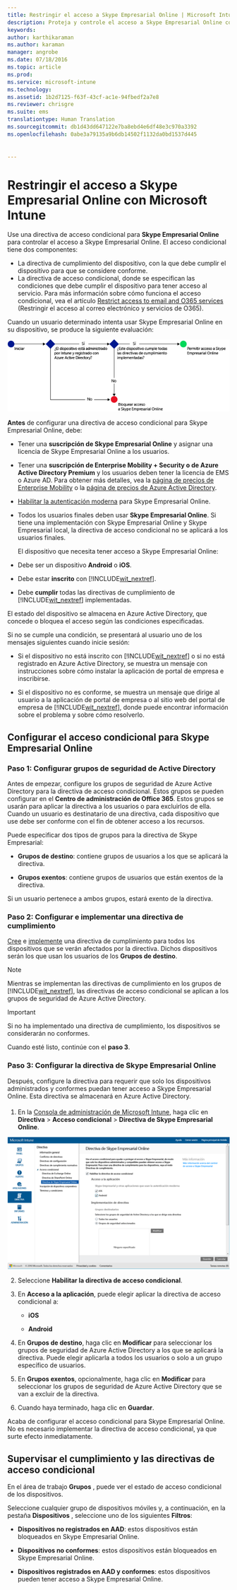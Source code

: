 ```yaml
---
title: Restringir el acceso a Skype Empresarial Online | Microsoft Intune
description: Proteja y controle el acceso a Skype Empresarial Online con el acceso condicional.
keywords: 
author: karthikaraman
ms.author: karaman
manager: angrobe
ms.date: 07/18/2016
ms.topic: article
ms.prod: 
ms.service: microsoft-intune
ms.technology: 
ms.assetid: 1b2d7125-f63f-43cf-ac1e-94fbedf2a7e8
ms.reviewer: chrisgre
ms.suite: ems
translationtype: Human Translation
ms.sourcegitcommit: db1d43dd647122e7ba8ebd4e6df48e3c970a3392
ms.openlocfilehash: 0abe3a79135a9b6db14502f1132da0bd1537d445


---
```


# Restringir el acceso a Skype Empresarial Online con Microsoft Intune
Use una directiva de acceso condicional para  **Skype Empresarial Online** para controlar el acceso a Skype Empresarial Online.
El acceso condicional tiene dos componentes:
- La directiva de cumplimiento del dispositivo, con la que debe cumplir el dispositivo para que se considere conforme.
- La directiva de acceso condicional, donde se especifican las condiciones que debe cumplir el dispositivo para tener acceso al servicio.
Para más información sobre cómo funciona el acceso condicional, vea el artículo [Restrict access to email and O365 services](restrict-access-to-email-and-o365-services-with-microsoft-intune.md) (Restringir el acceso al correo electrónico y servicios de O365).

Cuando un usuario determinado intenta usar Skype Empresarial Online en su dispositivo, se produce la siguiente evaluación:

![Diagrama que muestra los puntos de decisión que se usan para determinar si un dispositivo puede tener acceso a Skype Empresarial Online o si se bloquea](../media/ConditionalAccess_SkypeforBusiness.png)

**Antes** de configurar una directiva de acceso condicional para Skype Empresarial Online, debe:
- Tener una **suscripción de Skype Empresarial Online** y asignar una licencia de Skype Empresarial Online a los usuarios.
- Tener una **suscripción de Enterprise Mobility + Security o de Azure Active Directory Premium** y los usuarios deben tener la licencia de EMS o Azure AD. Para obtener más detalles, vea la [página de precios de Enterprise Mobility](https://www.microsoft.com/en-us/cloud-platform/enterprise-mobility-pricing) o la [página de precios de Azure Active Directory](https://azure.microsoft.com/en-us/pricing/details/active-directory/). 

-   [Habilitar la autenticación moderna](https://docs.microsoft.com/en-us/intune/deploy-use/restrict-access-to-skype-for-business-online-with-microsoft-intune) para Skype Empresarial Online.
-  Todos los usuarios finales deben usar **Skype Empresarial Online**. Si tiene una implementación con Skype Empresarial Online y Skype Empresarial local, la directiva de acceso condicional no se aplicará a los usuarios finales.

    El dispositivo que necesita tener acceso a Skype Empresarial Online:

-   Debe ser un dispositivo **Android** o **iOS**.

-   Debe estar **inscrito** con [!INCLUDE[wit_nextref](../includes/wit_nextref_md.md)].

-   Debe **cumplir** todas las directivas de cumplimiento de [!INCLUDE[wit_nextref](../includes/wit_nextref_md.md)] implementadas.


El estado del dispositivo se almacena en Azure Active Directory, que concede o bloquea el acceso según las condiciones especificadas.

Si no se cumple una condición, se presentará al usuario uno de los mensajes siguientes cuando inicie sesión:

-   Si el dispositivo no está inscrito con [!INCLUDE[wit_nextref](../includes/wit_nextref_md.md)] o si no está registrado en Azure Active Directory, se muestra un mensaje con instrucciones sobre cómo instalar la aplicación de portal de empresa e inscribirse.

-   Si el dispositivo no es conforme, se muestra un mensaje que dirige al usuario a la aplicación de portal de empresa o al sitio web del portal de empresa de [!INCLUDE[wit_nextref](../includes/wit_nextref_md.md)], donde puede encontrar información sobre el problema y sobre cómo resolverlo.

## Configurar el acceso condicional para Skype Empresarial Online

### Paso 1: Configurar grupos de seguridad de Active Directory
Antes de empezar, configure los grupos de seguridad de Azure Active Directory para la directiva de acceso condicional. Estos grupos se pueden configurar en el **Centro de administración de Office 365**. Estos grupos se usarán para aplicar la directiva a los usuarios o para excluirlos de ella. Cuando un usuario es destinatario de una directiva, cada dispositivo que use debe ser conforme con el fin de obtener acceso a los recursos.

Puede especificar dos tipos de grupos para la directiva de Skype Empresarial:

-   **Grupos de destino**: contiene grupos de usuarios a los que se aplicará la directiva.

-   **Grupos exentos**: contiene grupos de usuarios que están exentos de la directiva.

Si un usuario pertenece a ambos grupos, estará exento de la directiva.

### Paso 2: Configurar e implementar una directiva de cumplimiento
[Cree](create-a-device-compliance-policy-in-microsoft-intune.md) e [implemente](deploy-and-monitor-a-device-compliance-policy-in-microsoft-intune.md) una directiva de cumplimiento para todos los dispositivos que se verán afectados por la directiva. Dichos dispositivos serán los que usan los usuarios de los **Grupos de destino**.

> [!NOTE]
> Mientras se implementan las directivas de cumplimiento en los grupos de [!INCLUDE[wit_nextref](../includes/wit_nextref_md.md)], las directivas de acceso condicional se aplican a los grupos de seguridad de Azure Active Directory.


> [!IMPORTANT]
> Si no ha implementado una directiva de cumplimiento, los dispositivos se considerarán no conformes.

Cuando esté listo, continúe con el **paso 3**.

### Paso 3: Configurar la directiva de Skype Empresarial Online
Después, configure la directiva para requerir que solo los dispositivos administrados y conformes puedan tener acceso a Skype Empresarial Online. Esta directiva se almacenará en Azure Active Directory.

####
1.  En la [Consola de administración de Microsoft Intune](https://manage.microsoft.com), haga clic en **Directiva** > **Acceso condicional** > **Directiva de Skype Empresarial Online**.

![Captura de pantalla de la página de la directiva de acceso condicional de Skype Empresarial Online](./media/conditional_access_SFBPolicy.png)

2.  Seleccione **Habilitar la directiva de acceso condicional**.

3.  En **Acceso a la aplicación**, puede elegir aplicar la directiva de acceso condicional a:

    -   **iOS**

    -   **Android**

4.  En **Grupos de destino**, haga clic en **Modificar** para seleccionar los grupos de seguridad de Azure Active Directory a los que se aplicará la directiva. Puede elegir aplicarla a todos los usuarios o solo a un grupo específico de usuarios.

5.  En **Grupos exentos**, opcionalmente, haga clic en **Modificar** para seleccionar los grupos de seguridad de Azure Active Directory que se van a excluir de la directiva.

6.  Cuando haya terminado, haga clic en **Guardar**.

Acaba de configurar el acceso condicional para Skype Empresarial Online. No es necesario implementar la directiva de acceso condicional, ya que surte efecto inmediatamente.


## Supervisar el cumplimiento y las directivas de acceso condicional
En el área de trabajo **Grupos** , puede ver el estado de acceso condicional de los dispositivos.

Seleccione cualquier grupo de dispositivos móviles y, a continuación, en la pestaña **Dispositivos** , seleccione uno de los siguientes **Filtros**:

* **Dispositivos no registrados en AAD**: estos dispositivos están bloqueados en Skype Empresarial Online.

* **Dispositivos no conformes**: estos dispositivos están bloqueados en Skype Empresarial Online.

* **Dispositivos registrados en AAD y conformes**: estos dispositivos pueden tener acceso a Skype Empresarial Online.



<!--HONumber=Oct16_HO1-->


